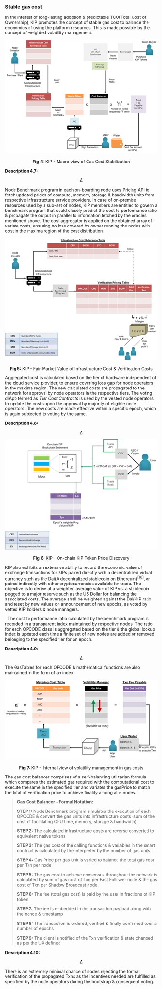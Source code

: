 ### Stable gas cost

In the interest of long-lasting adoption & predictable TCO(Total Cost of Ownership), KIP promotes the concept of stable gas cost to balance the economics of using the platform resources. This is made possible by the concept of weighted volatility management.

![KIP Gas Cost Stability](images/tech-primer/KIP-Stable-Gas-Cost-Macro.png)

<p align="center"> <b>Fig 4:</b> KIP - Macro view of Gas Cost Stabilization <sup><a href="#references"></a></sup> </p>

**Description 4.7:**

$$
\Delta
$$

Node Benchmark program in each on-boarding node uses Pricing API to fetch updated prices of compute, memory, storage & bandwidth units from respective infrastructure service providers. In case of on-premise resources used by a sub-set of nodes, KIP members are entitled to govern a benchmark program that could closely predict the cost to performance ratio & propagate the output in parallel to information fetched by the oracles mentioned above. The cost aggregator is applied on the obtained array of variate costs, ensuring no loss covered by owner running the nodes with cost in the maxima region of the cost distribution.

![KIP Infrastructure Cost - Fair Market Value](images/tech-primer/KIP-Stable-Gas-Cost-Infra-FMV.png)

<p align="center"> <b>Fig 5:</b> KIP - Fair Market Value of Infrastructure Cost & Verification Costs<sup><a href="#references"></a></sup> </p>

Aggregated cost is calculated based on the tier of hardware independent of the cloud service provider, to ensure covering loss gap for node operators in the maxima region. The new calculated costs are propagated to the network for approval by node operators in the respective tiers. The voting diApp termed as *Tier Cost Contracts* is used by the vested node operators to update the costs upon the approval by majority of eligible node operators. The new costs are made effective within a specific epoch, which is again subjected to voting by the same.

**Description 4.8:**

$$
\Delta
$$

![KIP Infrastructure Cost - KIP Price Discovery](images/tech-primer/KIP-Stable-Gas-Cost-Price-Discovery.png)

<p align="center"> <b>Fig 6:</b> KIP - On-chain KIP Token Price Discovery <sup><a href="#references"></a></sup> </p>

KIP also exhibits an extensive ability to record the economic value of exchange transactions for KIPs paired directly with a decentralized virtual currency such as the Dai(A decentralized stablecoin on Ethereum)<sup><a href="#references">[16]</a></sup>, or paired indirectly with other cryptocurrencies available for trade. The objective is to derive at a weighted average value of KIP vs. a stablecoin pegged to a major reserve such as the US Dollar for balancing the associated costs. The average shall be weighted against the Dai/KIP ratio and reset by new values on announcement of new epochs, as voted by vetted KIP holders & node managers.

&nbsp;
The cost to performance ratio calculated by the benchmark program is recorded in a transparent index maintained by respective nodes. The ratio for each OPCODE class is aggregated based on the tier & the global lookup index is updated each time a finite set of new nodes are added or removed belonging to the specified tier for an epoch.

**Description 4.9:**

$$
\Delta
$$

The GasTables for each OPCODE & mathematical functions are also maintained in the form of an index.

![KIP Infrastructure Cost - KIP Price Discovery](images/tech-primer/KIP-Stable-Gas-Cost-Volatility-Mgmt.png)

<p align="center"> <b>Fig 7:</b> KIP - Internal view of volatility management in gas costs <sup><a href="#references"></a></sup> </p>

The gas cost balancer comprises of a self-balancing utilitarian formula which compares the estimated gas required with the computational cost to execute the same in the specified tier and variates the gasPrice to match the total of verification price to achieve finality among all `n` nodes.

> **Gas Cost Balancer - Formal Notation:**  
>
> **STEP 1:** Node Benchmark program simulates the execution of each OPCODE & convert the gas units into infrastructure costs (sum of the cost of facilitating CPU time, memory, storage & bandwidth)
>
> **STEP 2:** The calculated infrastructure costs are reverse converted to equivalent native tokens
>
> **STEP 3:** The gas cost of the calling functions & variables in the smart contract is calculated by the interpreter by the number of gas units.
>
> **STEP 4:** Gas Price per gas unit is varied to balance the total gas cost per Txn per node
>
> **STEP 5:** The gas cost to achieve consensus throughout the network is calculated by sum of gas cost of Txn per Fast Follower node & the gas cost of Txn per Shadow Broadcast node.
>
> **STEP 6:** The fee (total gas cost) is paid by the user in fractions of KIP token.
>
> **STEP 7:** The fee is embedded in the transaction payload along with the nonce & timestamp
>
> **STEP 8:** The transaction is ordered, verified & finally confirmed over a number of epochs
>
> **STEP 9:** The client is notified of the Txn verification & state changed as per the UX defined

**Description 4.10:**

$$
\Delta
$$

There is an extremely minimal chance of nodes rejecting the formal verification of the propagated Txns as the incentives needed are fulfilled as specified by the node operators during the bootstrap & consequent voting.  